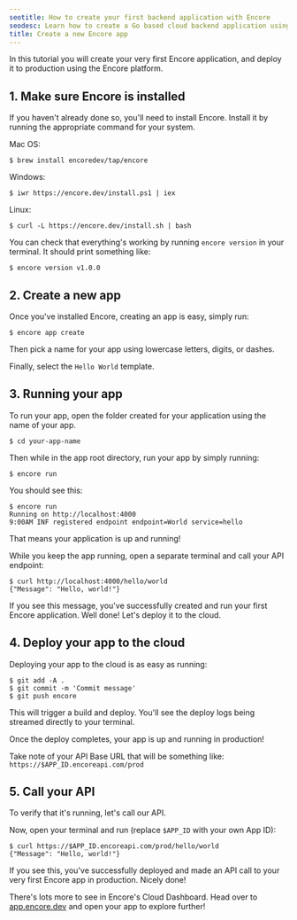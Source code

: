 ```yaml
---
seotitle: How to create your first backend application with Encore
seodesc: Learn how to create a Go based cloud backend application using Encore. Get a backend running in the cloud i 5 minutes!
title: Create a new Encore app
---
```


In this tutorial you will create your very first Encore application,
and deploy it to production using the Encore platform.

## 1. Make sure Encore is installed
If you haven't already done so, you'll need to install Encore.
Install it by running the appropriate command for your system.

Mac OS:
```shell
$ brew install encoredev/tap/encore
```

Windows:
```shell
$ iwr https://encore.dev/install.ps1 | iex
```

Linux:
```shell
$ curl -L https://encore.dev/install.sh | bash
```

You can check that everything's working by running `encore version` in your terminal.
It should print something like:
```shell
$ encore version v1.0.0
```


## 2. Create a new app
Once you've installed Encore, creating an app is easy, simply run:
```shell
$ encore app create
```

Then pick a name for your app using lowercase letters, digits, or dashes.

Finally, select the `Hello World` template.

## 3. Running your app

To run your app, open the folder created for your application using the name of your app.
```shell
$ cd your-app-name
```

Then while in the app root directory, run your app by simply running:
```shell
$ encore run
```

You should see this:

```shell
$ encore run
Running on http://localhost:4000
9:00AM INF registered endpoint endpoint=World service=hello
```

That means your application is up and running!

While you keep the app running, open a separate terminal and call your API endpoint:

```shell
$ curl http://localhost:4000/hello/world
{"Message": "Hello, world!"}
```

If you see this message, you've successfully created and run your first Encore application.
Well done! Let's deploy it to the cloud.

## 4. Deploy your app to the cloud

Deploying your app to the cloud is as easy as running:

```shell
$ git add -A .
$ git commit -m 'Commit message'
$ git push encore
```

This will trigger a build and deploy. You'll see the deploy logs being streamed directly to your terminal.

Once the deploy completes, your app is up and running in production!

Take note of your API Base URL that will be something like: `https://$APP_ID.encoreapi.com/prod`

## 5. Call your API
To verify that it's running, let's call our API.

Now, open your terminal and run (replace `$APP_ID` with your own App ID):

```shell
$ curl https://$APP_ID.encoreapi.com/prod/hello/world
{"Message": "Hello, world!"}
```

If you see this, you've successfully deployed and made an API call to your very first Encore app in production.
Nicely done!

There's lots more to see in Encore's Cloud Dashboard. Head over to [app.encore.dev](https://app.encore.dev)
and open your app to explore further!
